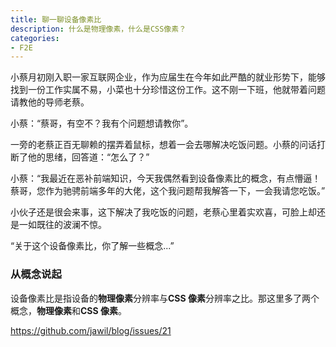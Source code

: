 ```yaml
---
title: 聊一聊设备像素比
description: 什么是物理像素，什么是CSS像素？
categories: 
- F2E
---
```


小蔡月初刚入职一家互联网企业，作为应届生在今年如此严酷的就业形势下，能够找到一份工作实属不易，小菜也十分珍惜这份工作。这不刚一下班，他就带着问题请教他的导师老蔡。

小蔡：“蔡哥，有空不？我有个问题想请教你”。

一旁的老蔡正百无聊赖的摆弄着鼠标，想着一会去哪解决吃饭问题。小蔡的问话打断了他的思绪，回答道：“怎么了？”

小蔡：“我最近在恶补前端知识，今天我偶然看到设备像素比的概念，有点懵逼！蔡哥，您作为驰骋前端多年的大佬，这个我问题帮我解答一下，一会我请您吃饭。”

小伙子还是很会来事，这下解决了我吃饭的问题，老蔡心里着实欢喜，可脸上却还是一如既往的波澜不惊。

“关于这个设备像素比，你了解一些概念...”

### 从概念说起

设备像素比是指设备的**物理像素**分辨率与**CSS 像素**分辨率之比。那这里多了两个概念，**物理像素**和**CSS 像素**。



https://github.com/jawil/blog/issues/21
